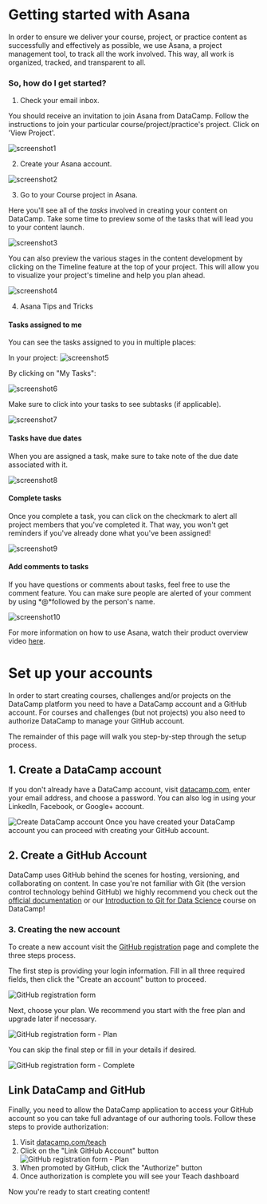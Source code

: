 # Getting started with Asana

In order to ensure we deliver your course, project, or practice content as successfully and effectively as possible, we use Asana, a project management tool, to track all the work involved. This way, all work is organized, tracked, and transparent to all.

### So, how do I get started?

1. Check your email inbox. 

You should receive an invitation to join Asana from DataCamp. Follow the instructions to join your particular course/project/practice's project. Click on 'View Project'.

![screenshot1](/images/Welcome%20Email.png)

2. Create your Asana account.

![screenshot2](/images/Set-up-Asana-account.png)

3. Go to your Course project in Asana.

Here you'll see all of the *tasks* involved in creating your content on DataCamp. Take some time to preview some of the tasks that will lead you to your content launch.

![screenshot3](/images/Asana-project-view.png)

You can also preview the various stages in the content development by clicking on the Timeline feature at the top of your project. This will allow you to visualize your project's timeline and help you plan ahead.

![screenshot4](/images/Asana-timeline.png)

4. Asana Tips and Tricks

#### Tasks assigned to me

You can see the tasks assigned to you in multiple places:

In your project:
![screenshot5](/images/Mytasks.png)

By clicking on "My Tasks":

![screenshot6](/images/Asana-mytasks.png)

Make sure to click into your tasks to see subtasks (if applicable).

![screenshot7](/images/Asana-subtasks.png)

#### Tasks have due dates

When you are assigned a task, make sure to take note of the due date associated with it. 

![screenshot8](/images/Assigning-duedates.png)

#### Complete tasks

Once you complete a task, you can click on the checkmark to alert all project members that you've completed it. That way, you won't get reminders if you've already done what you've been assigned!

![screenshot9](/images/Completing-tasks-in-Asana.png)

#### Add comments to tasks

If you have questions or comments about tasks, feel free to use the comment feature. You can make sure people are alerted of your comment by using *@*followed by the person's name.

![screenshot10](/images/Comments.png)

For more information on how to use Asana, watch their product overview video [here](https://www.youtube.com/watch?v=IMAFWVLGFyw).

# Set up your accounts

In order to start creating courses, challenges and/or projects on the DataCamp platform you need to have a DataCamp account and a GitHub account. For courses and challenges (but not projects) you also need to authorize DataCamp to manage your GitHub account.

The remainder of this page will walk you step-by-step through the setup process.

## 1. Create a DataCamp account

If you don't already have a DataCamp account, visit [datacamp.com](https://www.datacamp.com/), enter your email address, and choose a password. You can also log in using your LinkedIn, Facebook, or Google+ account.

![Create DataCamp account](/images/prerequisites/create-datacamp-account.png)
Once you have created your DataCamp account you can proceed with creating your GitHub account.

## 2. Create a GitHub Account

DataCamp uses GitHub behind the scenes for hosting, versioning, and collaborating on content. In case you're not familiar with Git (the version control technology behind GitHub) we highly recommend you check out the [official documentation](https://git-scm.com/documentation) or our [Introduction to Git for Data Science](https://www.datacamp.com/courses/introduction-to-git-for-data-science) course on DataCamp!

### 3. Creating the new account

To create a new account visit the [GitHub registration](https://github.com/join?source=header-home) page and complete the three steps process.

The first step is providing your login information. Fill in all three required fields, then click the "Create an account" button to proceed.

![GitHub registration form](/images/prerequisites/1-join-github.png)

Next, choose your plan. We recommend you start with the free plan and upgrade later if necessary.

![GitHub registration form - Plan](/images/prerequisites/2-select-github-plan.png)

You can skip the final step or fill in your details if desired.

![GitHub registration form - Complete](/images/prerequisites/3-complete-github.png)

## Link DataCamp and GitHub

Finally, you need to allow the DataCamp application to access your GitHub account so you can take full advantage of our authoring tools. Follow these steps to provide authorization:

1. Visit [datacamp.com/teach](https://www.datacamp.com/teach)
2. Click on the "Link GitHub Account" button
![GitHub registration form - Plan](/images/prerequisites/link-teach-authorize-github.png)
3. When promoted by GitHub, click the "Authorize" button
4. Once authorization is complete you will see your Teach dashboard

Now you're ready to start creating content!
